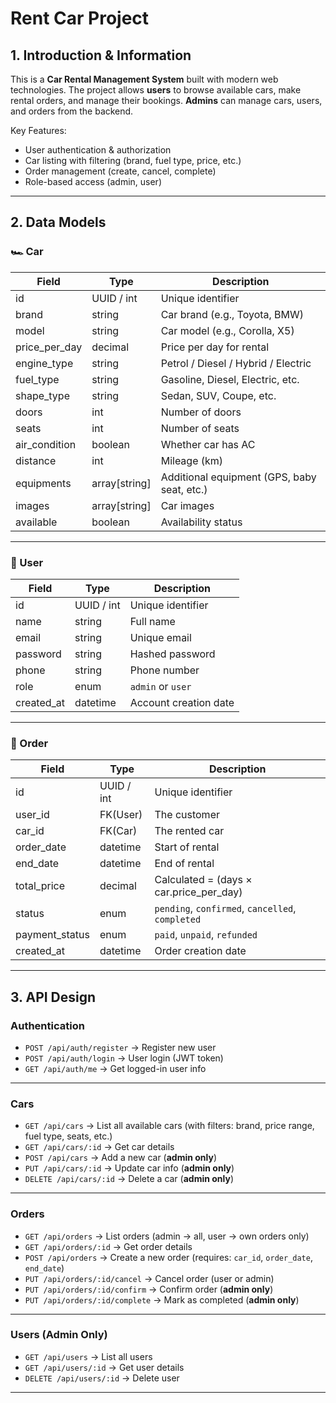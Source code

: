 # Rent Car Project

## 1. Introduction & Information

This is a **Car Rental Management System** built with modern web technologies.
The project allows **users** to browse available cars, make rental orders, and manage their bookings.
**Admins** can manage cars, users, and orders from the backend.

Key Features:

* User authentication & authorization
* Car listing with filtering (brand, fuel type, price, etc.)
* Order management (create, cancel, complete)
* Role-based access (admin, user)

---

## 2. Data Models

### 🏎️ Car

| Field           | Type           | Description                                 |
| --------------- | -------------- | ------------------------------------------- |
| id              | UUID / int     | Unique identifier                           |
| brand           | string         | Car brand (e.g., Toyota, BMW)               |
| model           | string         | Car model (e.g., Corolla, X5)               |
| price\_per\_day | decimal        | Price per day for rental                    |
| engine\_type    | string         | Petrol / Diesel / Hybrid / Electric         |
| fuel\_type      | string         | Gasoline, Diesel, Electric, etc.            |
| shape\_type     | string         | Sedan, SUV, Coupe, etc.                     |
| doors           | int            | Number of doors                             |
| seats           | int            | Number of seats                             |
| air\_condition  | boolean        | Whether car has AC                          |
| distance        | int            | Mileage (km)                                |
| equipments      | array\[string] | Additional equipment (GPS, baby seat, etc.) |
| images          | array\[string] | Car images                                  |
| available       | boolean        | Availability status                         |

---

### 👤 User

| Field       | Type       | Description           |
| ----------- | ---------- | --------------------- |
| id          | UUID / int | Unique identifier     |
| name        | string     | Full name             |
| email       | string     | Unique email          |
| password    | string     | Hashed password       |
| phone       | string     | Phone number          |
| role        | enum       | `admin` or `user`     |
| created\_at | datetime   | Account creation date |

---

### 📄 Order

| Field           | Type       | Description                                      |
| --------------- | ---------- | ------------------------------------------------ |
| id              | UUID / int | Unique identifier                                |
| user\_id        | FK(User)   | The customer                                     |
| car\_id         | FK(Car)    | The rented car                                   |
| order\_date     | datetime   | Start of rental                                  |
| end\_date       | datetime   | End of rental                                    |
| total\_price    | decimal    | Calculated = (days × car.price\_per\_day)        |
| status          | enum       | `pending`, `confirmed`, `cancelled`, `completed` |
| payment\_status | enum       | `paid`, `unpaid`, `refunded`                     |
| created\_at     | datetime   | Order creation date                              |

---

## 3. API Design

### Authentication

* `POST /api/auth/register` → Register new user
* `POST /api/auth/login` → User login (JWT token)
* `GET /api/auth/me` → Get logged-in user info

---

### Cars

* `GET /api/cars` → List all available cars (with filters: brand, price range, fuel type, seats, etc.)
* `GET /api/cars/:id` → Get car details
* `POST /api/cars` → Add a new car (**admin only**)
* `PUT /api/cars/:id` → Update car info (**admin only**)
* `DELETE /api/cars/:id` → Delete a car (**admin only**)

---

### Orders

* `GET /api/orders` → List orders (admin → all, user → own orders only)
* `GET /api/orders/:id` → Get order details
* `POST /api/orders` → Create a new order (requires: `car_id`, `order_date`, `end_date`)
* `PUT /api/orders/:id/cancel` → Cancel order (user or admin)
* `PUT /api/orders/:id/confirm` → Confirm order (**admin only**)
* `PUT /api/orders/:id/complete` → Mark as completed (**admin only**)

---

### Users (Admin Only)

* `GET /api/users` → List all users
* `GET /api/users/:id` → Get user details
* `DELETE /api/users/:id` → Delete user

---
